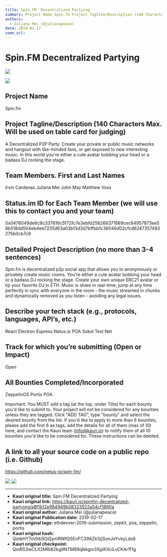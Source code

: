 ```yaml
---
title: Spin.FM  Decentralized Partying
summary: Project Name Spin.fm Project Tagline/Description (140 Characters Max. Will be used on table card for judging) A Decentralized P2P Party. Create your private or public music networks and hangout with like-minded fans, or get exposed to new interesting music. In this world youre either a cute avatar bobbing your head or a badass DJ rocking the stage. Team Members. First and Last Names Irvin Cardenas Juliana Mei John May Matthew Voss Status.im ID for Each Team Member (we will use this to contact yo
authors:
  - Juliana Mei (@julianapeace)
date: 2019-02-17
some_url: 
---
```


# Spin.FM  Decentralized Partying

![](https://ipfs.infura.io/ipfs/QmVYrXtAA4nAbWAiDwuYPbtmi8xKJtvNTugEjoSuVHzQz3)


![](https://ipfs.infura.io/ipfs/QmVYrXtAA4nAbWAiDwuYPbtmi8xKJtvNTugEjoSuVHzQz3)
## Project Name
Spin.fm

## Project Tagline/Description (140 Characters Max. Will be used on table card for judging)
A Decentralized P2P Party. Create your private or public music networks and hangout with like-minded fans, or get exposed to new interesting music. In this world you're either a cute avatar bobbing your head or a badass DJ rocking the stage.

## Team Members. First and Last Names
Irvin Cardenas
Juliana Mei
John May
Matthew Voss

## Status.im ID for Each Team Member (we will use this to contact you and your team)
0x0476049de6c9c337616c5f72fc7e3ebfd256268371689cec64957873ee58b518dd504eb4ee7235d63a03b13d3d7bffbb1c36046d02cfcd6247357483275b0cb7c9

## Detailed Project Description (no more than 3-4 sentences)
Spin.fm is decentralized p2p social app that allows you to anonymously or privately create music rooms. You're either a cute avatar bobbing your head or a badass DJ rocking the stage. Create your own unique ERC21 avatar or tip your favorite DJ in ETH. Music is share in real-time, jump at any time perfectly in sync with everyone in the room - the music streamed in chunks and dynamically removed as you listen - avoiding any legal issues.

## Describe your tech stack (e.g., protocols, languages, API’s, etc.)
React
Electron
Express
Netus.io
POA Sokol Test Net

## Track for which you’re submitting (Open or Impact)
Open

## All Bounties Completed/Incorporated
ZeppelinOS
Portis
POA

Important: You MUST add a tag (at the top, under Title) for each bounty you'd like to submit to. Your project will not be considered for any bounties unless they are tagged. Click "ADD TAG", type  "bounty" and select the desired bounty from the list. If you'd like to apply to more than 6 bounties, please add the first 6 as tags, add the details for all of them (max of 10) here, and contact the Kauri team (info@kauri.io) to notify them of all 10 bounties you'd like to be considered for. These instructions can be deleted.

## A link to all your source code on a public repo (i.e. Github)
https://github.com/netus-io/spin-fm/

![](https://ipfs.infura.io/ipfs/QmUGoZmjgxP4hV7RxVYqd1QSkk1rtzARd9iPkNd6RNd3gn)
![](https://ipfs.infura.io/ipfs/QmUC7gQKi6evTMRwK5zHnSxR8XvApJ7LGyu9RmfsbhoPHX)





---

- **Kauri original title:** Spin.FM  Decentralized Partying
- **Kauri original link:** https://kauri.io/spinfm-decentralized-partying/a8f1b12e984949b08323522a54cf189f/a
- **Kauri original author:** Juliana Mei (@julianapeace)
- **Kauri original Publication date:** 2019-02-17
- **Kauri original tags:** ethdenver-2019-submission, zepkit, poa, zeppelin, portis
- **Kauri original hash:** QmbHY7oVhb5GiQymRWfQSEoFC39AZk1zjSonJoYvkyLds8
- **Kauri original checkpoint:** QmRS3wCLX2MRi62bg9NTM89qNkgm3XjpKXciLvCKAr1f1g




